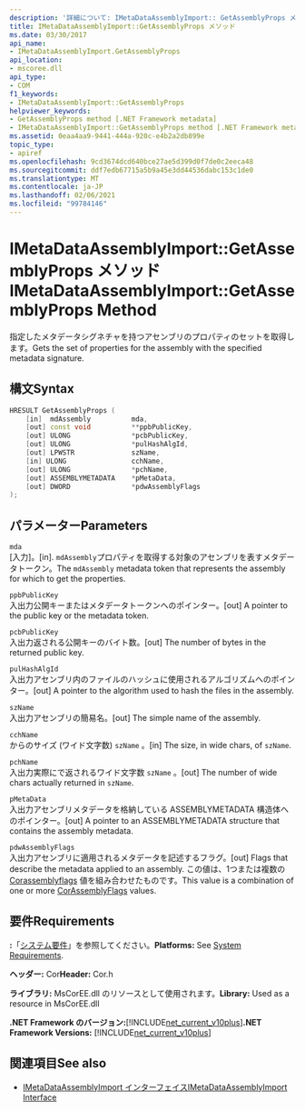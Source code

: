 ```yaml
---
description: '詳細について: IMetaDataAssemblyImport:: GetAssemblyProps メソッド'
title: IMetaDataAssemblyImport::GetAssemblyProps メソッド
ms.date: 03/30/2017
api_name:
- IMetaDataAssemblyImport.GetAssemblyProps
api_location:
- mscoree.dll
api_type:
- COM
f1_keywords:
- IMetaDataAssemblyImport::GetAssemblyProps
helpviewer_keywords:
- GetAssemblyProps method [.NET Framework metadata]
- IMetaDataAssemblyImport::GetAssemblyProps method [.NET Framework metadata]
ms.assetid: 0eaa4aa9-9441-444a-920c-e4b2a2db899e
topic_type:
- apiref
ms.openlocfilehash: 9cd3674dcd640bce27ae5d399d0f7de0c2eeca48
ms.sourcegitcommit: ddf7edb67715a5b9a45e3dd44536dabc153c1de0
ms.translationtype: MT
ms.contentlocale: ja-JP
ms.lasthandoff: 02/06/2021
ms.locfileid: "99784146"
---
```

# <a name="imetadataassemblyimportgetassemblyprops-method"></a><span data-ttu-id="becb7-103">IMetaDataAssemblyImport::GetAssemblyProps メソッド</span><span class="sxs-lookup"><span data-stu-id="becb7-103">IMetaDataAssemblyImport::GetAssemblyProps Method</span></span>

<span data-ttu-id="becb7-104">指定したメタデータシグネチャを持つアセンブリのプロパティのセットを取得します。</span><span class="sxs-lookup"><span data-stu-id="becb7-104">Gets the set of properties for the assembly with the specified metadata signature.</span></span>  
  
## <a name="syntax"></a><span data-ttu-id="becb7-105">構文</span><span class="sxs-lookup"><span data-stu-id="becb7-105">Syntax</span></span>  
  
```cpp  
HRESULT GetAssemblyProps (  
    [in]  mdAssembly          mda,  
    [out] const void          **ppbPublicKey,
    [out] ULONG               *pcbPublicKey,  
    [out] ULONG               *pulHashAlgId,  
    [out] LPWSTR              szName,  
    [in] ULONG                cchName,  
    [out] ULONG               *pchName,  
    [out] ASSEMBLYMETADATA    *pMetaData,  
    [out] DWORD               *pdwAssemblyFlags  
);  
```  
  
## <a name="parameters"></a><span data-ttu-id="becb7-106">パラメーター</span><span class="sxs-lookup"><span data-stu-id="becb7-106">Parameters</span></span>  

 `mda`  
 <span data-ttu-id="becb7-107">[入力]。</span><span class="sxs-lookup"><span data-stu-id="becb7-107">[in].</span></span> <span data-ttu-id="becb7-108">`mdAssembly`プロパティを取得する対象のアセンブリを表すメタデータトークン。</span><span class="sxs-lookup"><span data-stu-id="becb7-108">The `mdAssembly` metadata token that represents the assembly for which to get the properties.</span></span>  
  
 `ppbPublicKey`  
 <span data-ttu-id="becb7-109">入出力公開キーまたはメタデータトークンへのポインター。</span><span class="sxs-lookup"><span data-stu-id="becb7-109">[out] A pointer to the public key or the metadata token.</span></span>  
  
 `pcbPublicKey`  
 <span data-ttu-id="becb7-110">入出力返される公開キーのバイト数。</span><span class="sxs-lookup"><span data-stu-id="becb7-110">[out] The number of bytes in the returned public key.</span></span>  
  
 `pulHashAlgId`  
 <span data-ttu-id="becb7-111">入出力アセンブリ内のファイルのハッシュに使用されるアルゴリズムへのポインター。</span><span class="sxs-lookup"><span data-stu-id="becb7-111">[out] A pointer to the algorithm used to hash the files in the assembly.</span></span>  
  
 `szName`  
 <span data-ttu-id="becb7-112">入出力アセンブリの簡易名。</span><span class="sxs-lookup"><span data-stu-id="becb7-112">[out] The simple name of the assembly.</span></span>  
  
 `cchName`  
 <span data-ttu-id="becb7-113">からのサイズ (ワイド文字数) `szName` 。</span><span class="sxs-lookup"><span data-stu-id="becb7-113">[in] The size, in wide chars, of `szName`.</span></span>  
  
 `pchName`  
 <span data-ttu-id="becb7-114">入出力実際にで返されるワイド文字数 `szName` 。</span><span class="sxs-lookup"><span data-stu-id="becb7-114">[out] The number of wide chars actually returned in `szName`.</span></span>  
  
 `pMetaData`  
 <span data-ttu-id="becb7-115">入出力アセンブリメタデータを格納している ASSEMBLYMETADATA 構造体へのポインター。</span><span class="sxs-lookup"><span data-stu-id="becb7-115">[out] A pointer to an ASSEMBLYMETADATA structure that contains the assembly metadata.</span></span>  
  
 `pdwAssemblyFlags`  
 <span data-ttu-id="becb7-116">入出力アセンブリに適用されるメタデータを記述するフラグ。</span><span class="sxs-lookup"><span data-stu-id="becb7-116">[out] Flags that describe the metadata applied to an assembly.</span></span> <span data-ttu-id="becb7-117">この値は、1つまたは複数の [Corassemblyflags](corassemblyflags-enumeration.md) 値を組み合わせたものです。</span><span class="sxs-lookup"><span data-stu-id="becb7-117">This value is a combination of one or more [CorAssemblyFlags](corassemblyflags-enumeration.md) values.</span></span>  
  
## <a name="requirements"></a><span data-ttu-id="becb7-118">要件</span><span class="sxs-lookup"><span data-stu-id="becb7-118">Requirements</span></span>  

 <span data-ttu-id="becb7-119">**:**「[システム要件](../../get-started/system-requirements.md)」を参照してください。</span><span class="sxs-lookup"><span data-stu-id="becb7-119">**Platforms:** See [System Requirements](../../get-started/system-requirements.md).</span></span>  
  
 <span data-ttu-id="becb7-120">**ヘッダー:** Cor</span><span class="sxs-lookup"><span data-stu-id="becb7-120">**Header:** Cor.h</span></span>  
  
 <span data-ttu-id="becb7-121">**ライブラリ:** MsCorEE.dll のリソースとして使用されます。</span><span class="sxs-lookup"><span data-stu-id="becb7-121">**Library:** Used as a resource in MsCorEE.dll</span></span>  
  
 <span data-ttu-id="becb7-122">**.NET Framework のバージョン:**[!INCLUDE[net_current_v10plus](../../../../includes/net-current-v10plus-md.md)]</span><span class="sxs-lookup"><span data-stu-id="becb7-122">**.NET Framework Versions:** [!INCLUDE[net_current_v10plus](../../../../includes/net-current-v10plus-md.md)]</span></span>  
  
## <a name="see-also"></a><span data-ttu-id="becb7-123">関連項目</span><span class="sxs-lookup"><span data-stu-id="becb7-123">See also</span></span>

- [<span data-ttu-id="becb7-124">IMetaDataAssemblyImport インターフェイス</span><span class="sxs-lookup"><span data-stu-id="becb7-124">IMetaDataAssemblyImport Interface</span></span>](imetadataassemblyimport-interface.md)
